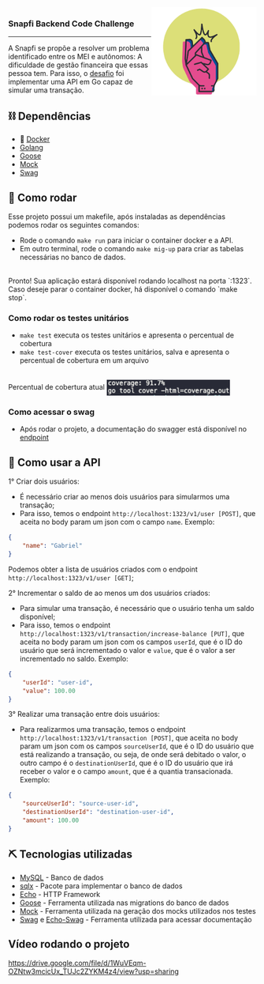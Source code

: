 <img src="pkg/assets/snapfi.png" align="right" height="178" alt="Snapfi"/>
<h3>Snapfi Backend Code Challenge</h3>

---

A Snapfi se propõe a resolver um problema identificado entre os MEI e autônomos: A dificuldade de gestão financeira que essas pessoa tem. Para isso, o [desafio](https://github.com/snapfi/backend-code-challenge) foi implementar uma API em Go capaz de simular uma transação.
    <br> 

## ⛓️ Dependências

- 🐳 [Docker](https://docs.docker.com/desktop/)
- [Golang](https://golang.org/doc/install)
- [Goose](https://github.com/pressly/goose)
- [Mock](https://github.com/golang/mock)
- [Swag](https://github.com/swaggo/swag)

## 🏁 Como rodar

Esse projeto possui um makefile, após instaladas as dependências podemos rodar os seguintes comandos:<br>

* Rode o comando `make run` para iniciar o container docker e a API.
* Em outro terminal, rode o comando `make mig-up` para criar as tabelas necessárias no banco de dados.
<br>
Pronto! Sua aplicação estará disponível rodando localhost na porta `:1323`.
<br>
Caso deseje parar o container docker, há disponível o comando `make stop`.

### Como rodar os testes unitários

* `make test` executa os testes unitários e apresenta o percentual de cobertura
* `make test-cover` executa os testes unitários, salva e apresenta o percentual de cobertura em um arquivo
<br>
Percentual de cobertura atual
<img src="pkg/assets/coverage_test.png" align="center" width="250" alt="Coverage tests"/>

### Como acessar o swag

* Após rodar o projeto, a documentação do swagger está disponível no [endpoint](http://localhost:1323/v1/swagger/index.html)


## 🎈 Como usar a API

1° Criar dois usuários:<br>
* É necessário criar ao menos dois usuários para simularmos uma transação;
* Para isso, temos o endpoint `http://localhost:1323/v1/user [POST]`, que aceita no body param um json com o campo `name`. Exemplo:

```json
{
    "name": "Gabriel"
}
```
Podemos obter a lista de usuários criados com o endpoint `http://localhost:1323/v1/user [GET]`;

2° Incrementar o saldo de ao menos um dos usuários criados:<br>
* Para simular uma transação, é necessário que o usuário tenha um saldo disponível;
* Para isso, temos o endpoint `http://localhost:1323/v1/transaction/increase-balance [PUT]`, que aceita no body param um json com os campos `userId`, que é o ID do usuário que será incrementado o valor e `value`, que é o valor a ser incrementado no saldo. Exemplo:

```json
{
    "userId": "user-id",
    "value": 100.00
}
```

3° Realizar uma transação entre dois usuários:
* Para realizarmos uma transação, temos o endpoint `http://localhost:1323/v1/transaction [POST]`, que aceita no body param um json com os campos `sourceUserId`, que é o ID do usuário que está realizando a transação, ou seja, de onde será debitado o valor, o outro campo é o `destinationUserId`, que é o ID do usuário que irá receber o valor e o campo `amount`, que é a quantia transacionada. Exemplo:

```json
{
    "sourceUserId": "source-user-id",
    "destinationUserId": "destination-user-id",
    "amount": 100.00
}
```
## ⛏️ Tecnologias utilizadas <a name = "tech_stack"></a>

- [MySQL](https://www.mysql.com/) - Banco de dados
- [sqlx](https://pkg.go.dev/github.com/jmoiron/sqlx) - Pacote para implementar o banco de dados
- [Echo](https://echo.labstack.com/) - HTTP Framework
- [Goose](https://github.com/pressly/goose) - Ferramenta utilizada nas migrations do banco de dados
- [Mock](https://github.com/golang/mock) - Ferramenta utilizada na geração dos mocks utilizados nos testes
- [Swag](https://github.com/swaggo/swag) e [Echo-Swag](https://github.com/swaggo/echo-swagger) - Ferramenta utilizada para acessar documentação

## Vídeo rodando o projeto

https://drive.google.com/file/d/1WuVEqm-OZNtw3mcicUx_TUJc2ZYKM4z4/view?usp=sharing
